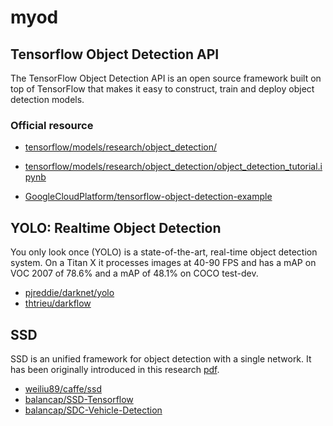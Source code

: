 # myod

## Tensorflow Object Detection API
The TensorFlow Object Detection API is an open source framework built on top of TensorFlow that makes it easy to construct, train and deploy object detection models.

### Official resource
* [tensorflow/models/research/object_detection/](https://github.com/tensorflow/models/tree/master/research/object_detection#tensorflow-object-detection-api)

* [tensorflow/models/research/object_detection/object_detection_tutorial.ipynb](https://github.com/tensorflow/models/blob/master/research/object_detection/object_detection_tutorial.ipynb)

* [GoogleCloudPlatform/tensorflow-object-detection-example](https://github.com/GoogleCloudPlatform/tensorflow-object-detection-example)


## YOLO: Realtime Object Detection
You only look once (YOLO) is a state-of-the-art, real-time object detection system. On a Titan X it processes images at 40-90 FPS and has a mAP on VOC 2007 of 78.6% and a mAP of 48.1% on COCO test-dev.

* [pjreddie/darknet/yolo](https://github.com/pjreddie/darknet)
* [thtrieu/darkflow](https://github.com/thtrieu/darkflow)

## SSD
SSD is an unified framework for object detection with a single network. It has been originally introduced in this research [pdf](http://arxiv.org/abs/1512.02325).
* [weiliu89/caffe/ssd](https://github.com/weiliu89/caffe/tree/ssd)
* [balancap/SSD-Tensorflow](https://github.com/balancap/SSD-Tensorflow)
* [balancap/SDC-Vehicle-Detection](https://github.com/balancap/SDC-Vehicle-Detection)
